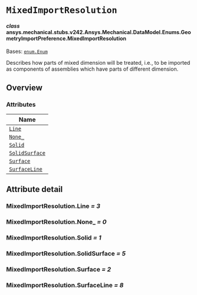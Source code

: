 # `MixedImportResolution`

<a id="ansys.mechanical.stubs.v242.Ansys.Mechanical.DataModel.Enums.GeometryImportPreference.MixedImportResolution"></a>

#### *class* ansys.mechanical.stubs.v242.Ansys.Mechanical.DataModel.Enums.GeometryImportPreference.MixedImportResolution

Bases: [`enum.Enum`](https://docs.python.org/3/library/enum.html#enum.Enum)

Describes how parts of mixed dimension will be treated, i.e., to be imported as components
of assemblies which have parts of different dimension.

<!-- !! processed by numpydoc !! -->

<a id="overview"></a>

## Overview

### Attributes

| Name |
| ---------------------------------------------------------------------------------------------------------------------------------------------------------------- |
| [`Line`](#MixedImportResolution.Line) |
| [`None_`](#MixedImportResolution.None_) |
| [`Solid`](#MixedImportResolution.Solid) |
| [`SolidSurface`](#MixedImportResolution.SolidSurface) |
| [`Surface`](#MixedImportResolution.Surface) |
| [`SurfaceLine`](#MixedImportResolution.SurfaceLine) |

<a id="attribute-detail"></a>

## Attribute detail

<a id="MixedImportResolution.Line"></a>

### MixedImportResolution.Line *= 3*

<a id="MixedImportResolution.None_"></a>

### MixedImportResolution.None_ *= 0*

<a id="MixedImportResolution.Solid"></a>

### MixedImportResolution.Solid *= 1*

<a id="MixedImportResolution.SolidSurface"></a>

### MixedImportResolution.SolidSurface *= 5*

<a id="MixedImportResolution.Surface"></a>

### MixedImportResolution.Surface *= 2*

<a id="MixedImportResolution.SurfaceLine"></a>

### MixedImportResolution.SurfaceLine *= 8*



